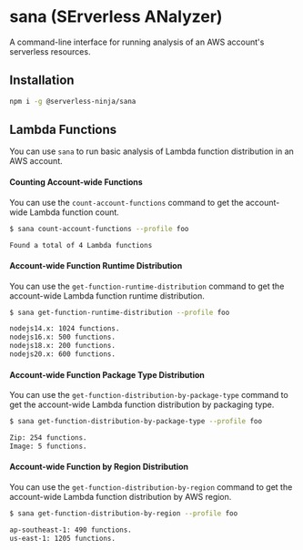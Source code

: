 # sana (SErverless ANalyzer)

A command-line interface for running analysis of an AWS account's serverless resources.

## Installation

```sh
npm i -g @serverless-ninja/sana
```

## Lambda Functions

You can use `sana` to run basic analysis of Lambda function distribution in an AWS account.

#### Counting Account-wide Functions

You can use the `count-account-functions` command to get the account-wide Lambda function count.

```sh
$ sana count-account-functions --profile foo

Found a total of 4 Lambda functions
```

#### Account-wide Function Runtime Distribution

You can use the `get-function-runtime-distribution` command to get the account-wide Lambda function runtime distribution.

```sh
$ sana get-function-runtime-distribution --profile foo

nodejs14.x: 1024 functions.
nodejs16.x: 500 functions.
nodejs18.x: 200 functions.
nodejs20.x: 600 functions.
```

#### Account-wide Function Package Type Distribution

You can use the `get-function-distribution-by-package-type` command to get the account-wide Lambda function distribution by packaging type.

```sh
$ sana get-function-distribution-by-package-type --profile foo

Zip: 254 functions.
Image: 5 functions.
```

#### Account-wide Function by Region Distribution

You can use the `get-function-distribution-by-region` command to get the account-wide Lambda function distribution by AWS region.

```sh
$ sana get-function-distribution-by-region --profile foo

ap-southeast-1: 490 functions.
us-east-1: 1205 functions.
```
